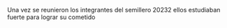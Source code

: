 Una vez se reunieron los integrantes del semillero 20232
ellos estudiaban fuerte para lograr su cometido